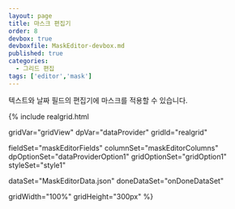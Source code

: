 ```yaml
---
layout: page
title: 마스크 편집기
order: 8
devbox: true
devboxfile: MaskEditor-devbox.md
published: true
categories:
  - 그리드 편집
tags: ['editor','mask']
---
```


텍스트와 날짜 필드의 편집기에 마스크를 적용할 수 있습니다. 

<script>
  var onGridSuccessDataSet = function(data, textStatus, jqXHR) {
    dataProvider.setRows(data);
  }
  var onDoneDataSet = function() {
    gridView.setColumnProperty("time","displayRegExp", /^([0-9]{2})([0-9]{2})([0-9]{2})$/)
    gridView.setColumnProperty("time","displayReplace", "$1:$2:$3")
  }
</script>

{% include realgrid.html

  gridVar="gridView"
  dpVar="dataProvider"
  gridId="realgrid"

  fieldSet="maskEditorFields"
  columnSet="maskEditorColumns"
  dpOptionSet="dataProviderOption1"
  gridOptionSet="gridOption1"
  styleSet="style1"

  dataSet="MaskEditorData.json"
  doneDataSet="onDoneDataSet"

  gridWidth="100%"
  gridHeight="300px" %}